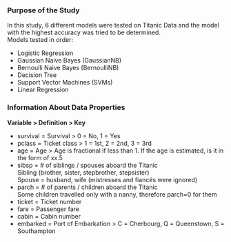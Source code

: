 ### Purpose of the Study

In this study, 6 different models were tested on Titanic Data and the model with the highest accuracy was tried to be determined.  
  Models tested in order:  
- Logistic Regression
- Gaussian Naive Bayes (GaussianNB)
- Bernoulli Naive Bayes (BernoulliNB)
- Decision Tree
- Support Vector Machines (SVMs)
- Linear Regression

### Information About Data Properties

**Variable > Definition > Key**  
- survival = Survival > 0 = No, 1 = Yes  
- pclass = Ticket class > 1 = 1st, 2 = 2nd, 3 = 3rd   
- age = Age > Age is fractional if less than 1. If the age is estimated, is it in the form of xx.5  
- sibsp = # of siblings / spouses aboard the Titanic  
Sibling (brother, sister, stepbrother, stepsister)  
Spouse = husband, wife (mistresses and fiancés were ignored)  
- parch = # of parents / children aboard the Titanic  
Some children travelled only with a nanny, therefore parch=0 for them  
- ticket = Ticket number  
- fare = Passenger fare  
- cabin = Cabin number  
- embarked = Port of Embarkation > C = Cherbourg, Q = Queenstown, S = Southampton  
